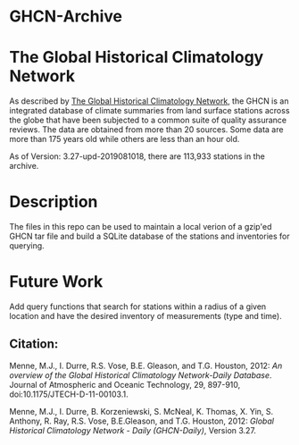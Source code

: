 # GHCN-Archive

# The Global Historical Climatology Network

As described by 
[The Global Historical Climatology Network](https://www.ncdc.noaa.gov/data-access/land-based-station-data/land-based-datasets/global-historical-climatology-network-ghcn), 
the GHCN is an integrated database of climate summaries 
from land surface stations across the 
globe that have been subjected to a common suite of quality assurance reviews. 
The data are obtained from more than 20 sources. Some data are more than 175 years old while 
others are less than an hour old.

As of Version: 3.27-upd-2019081018, there are 113,933 stations in the archive. 

# Description
The files in this repo can be used to maintain a local verion of a gzip'ed GHCN tar file and build a SQLite database of the stations and inventories for querying.

# Future Work
Add query functions that search for stations within a radius of a given location and have the desired inventory of measurements (type and time).

## Citation:
Menne, M.J., I. Durre, R.S. Vose, B.E. Gleason, and T.G. Houston, 2012:  *An overview 
of the Global Historical Climatology Network-Daily Database*.  Journal of Atmospheric 
and Oceanic Technology, 29, 897-910, doi:10.1175/JTECH-D-11-00103.1.

Menne, M.J., I. Durre, B. Korzeniewski, S. McNeal, K. Thomas, X. Yin, S. Anthony, R. Ray, 
R.S. Vose, B.E.Gleason, and T.G. Houston, 2012: *Global Historical Climatology Network - 
Daily (GHCN-Daily)*, Version 3.27.

